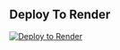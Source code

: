 ## Deploy To Render

[![Deploy to Render](https://render.com/images/deploy-to-render-button.svg)](https://render.com/deploy?repo=https://github.com/nitinyadav798906/Html-to-txt)
